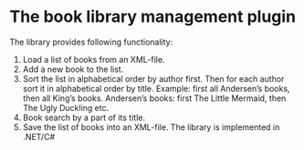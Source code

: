 # **The book library management plugin**

The library provides following functionality:
1. Load a list of books from an XML-file.
2. Add a new book to the list.
3. Sort the list in alphabetical order by author first. Then for each author sort it in alphabetical order by title. Example: first all Andersen’s books, then all King’s books. Andersen’s books: first The Little Mermaid, then The Ugly Duckling etc.
4. Book search by a part of its title.
5. Save the list of books into an XML-file.
The library is implemented in .NET/C#
